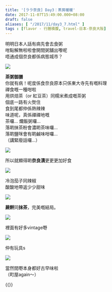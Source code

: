 ```yaml
---
title: '[ララ奈良] Day3：茶房暖暖'
date: 2017-11-07T15:49:00.000+08:00
draft: false
aliases: [ "/2017/11/day3_7.html" ]
tags : [flavor - 行膳積腹, travel-日本-奈良大阪]
---
```


明明日本人話有病先會去食粥  
咁點解無啦啦會開間粥舖出嚟呢  
唔通成個奈良都係病態城市？  

![](/images/nara3d1.jpg)

**茶粥御膳**  
你就有病！呢度係食奈良原本只係東大寺先有嘅料理  
禪食嘅一種咁啦  
用烘焙茶（or 紅豆茶）同糯米煮成嘅茶粥  
個底一路有火㷫住  
食到尾都仲係熱辣辣  
味道呢，真係禪禪地嘅  
茶囉... 爛飯粥囉...  
落啲抹茶粉會濃啲茶味囉...  
落啲鹽咪會有啲鹹味咁囉...  
（講緊廢話囉...）  

![](/images/nara3d2.jpg)

所以就顯得啲**奈良漬**更更更加好食  

![](/images/nara3d3.jpg)

冷泡茄子同辣椒  
酸酸地帶返少少甜味  

![](/images/nara3d4.jpg)

**蕨餅**同**抹茶**，完美嘅結局。  

![](/images/nara3d5.jpg)

裡面有好多vintage嘢  

![](/images/nara3d6.jpg)

仲有玩具s  

![](/images/nara3d.jpg)

當然間嘢本身都好古早味啦  
（町屋again～）  
  
{{<nara>}}
  
